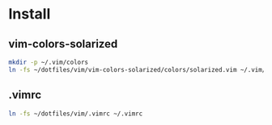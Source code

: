 # Install

## vim-colors-solarized
```bash
mkdir -p ~/.vim/colors
ln -fs ~/dotfiles/vim/vim-colors-solarized/colors/solarized.vim ~/.vim/colors/solarized.vim
```

## .vimrc
```bash
ln -fs ~/dotfiles/vim/.vimrc ~/.vimrc
```
